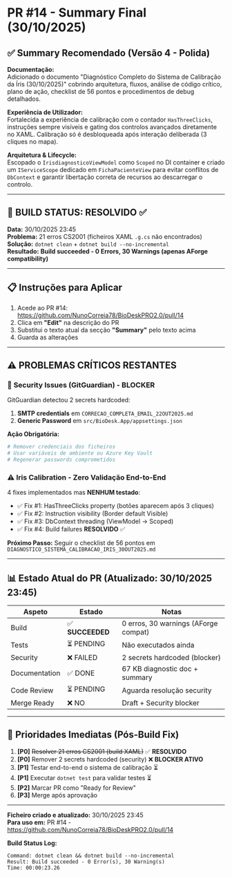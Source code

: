 # PR #14 - Summary Final (30/10/2025)

## ✅ Summary Recomendado (Versão 4 - Polida)

**Documentação:**  
Adicionado o documento "Diagnóstico Completo do Sistema de Calibração da Íris (30/10/2025)" cobrindo arquitetura, fluxos, análise de código crítico, plano de ação, checklist de 56 pontos e procedimentos de debug detalhados.

**Experiência de Utilizador:**  
Fortalecida a experiência de calibração com o contador `HasThreeClicks`, instruções sempre visíveis e gating dos controlos avançados diretamente no XAML. Calibração só é desbloqueada após interação deliberada (3 cliques no mapa).

**Arquitetura & Lifecycle:**  
Escopado o `IrisdiagnosticoViewModel` como `Scoped` no DI container e criado um `IServiceScope` dedicado em `FichaPacienteView` para evitar conflitos de `DbContext` e garantir libertação correta de recursos ao descarregar o controlo.

---

## 🎉 **BUILD STATUS: RESOLVIDO ✅**

**Data:** 30/10/2025 23:45  
**Problema:** 21 erros CS2001 (ficheiros XAML `.g.cs` não encontrados)  
**Solução:** `dotnet clean` + `dotnet build --no-incremental`  
**Resultado:** **Build succeeded - 0 Errors, 30 Warnings (apenas AForge compatibility)**

---

## 📋 Instruções para Aplicar

1. Acede ao PR #14: https://github.com/NunoCorreia78/BioDeskPRO2.0/pull/14
2. Clica em **"Edit"** na descrição do PR
3. Substitui o texto atual da secção **"Summary"** pelo texto acima
4. Guarda as alterações

---

## ⚠️ **PROBLEMAS CRÍTICOS RESTANTES**

### 🔴 **Security Issues (GitGuardian) - BLOCKER**

GitGuardian detectou 2 secrets hardcoded:
1. **SMTP credentials** em `CORRECAO_COMPLETA_EMAIL_22OUT2025.md`
2. **Generic Password** em `src/BioDesk.App/appsettings.json`

**Ação Obrigatória:**
```powershell
# Remover credenciais dos ficheiros
# Usar variáveis de ambiente ou Azure Key Vault
# Regenerar passwords comprometidos
```

### ⚠️ **Iris Calibration - Zero Validação End-to-End**

4 fixes implementados mas **NENHUM testado**:
- ✅ Fix #1: HasThreeClicks property (botões aparecem após 3 cliques)
- ✅ Fix #2: Instruction visibility (Border default Visible)
- ✅ Fix #3: DbContext threading (ViewModel → Scoped)
- ✅ Fix #4: Build failures **RESOLVIDO** ✅

**Próximo Passo:**
Seguir o checklist de 56 pontos em `DIAGNOSTICO_SISTEMA_CALIBRACAO_IRIS_30OUT2025.md`

---

## 📊 **Estado Atual do PR (Atualizado: 30/10/2025 23:45)**

| Aspeto | Estado | Notas |
|--------|--------|-------|
| Build | ✅ **SUCCEEDED** | 0 erros, 30 warnings (AForge compat) |
| Tests | ⏳ PENDING | Não executados ainda |
| Security | ❌ FAILED | 2 secrets hardcoded (blocker) |
| Documentation | ✅ DONE | 67 KB diagnostic doc + summary |
| Code Review | ⏳ PENDING | Aguarda resolução security |
| Merge Ready | ❌ NO | Draft + Security blocker |

---

## 🎯 **Prioridades Imediatas (Pós-Build Fix)**

1. **[P0]** ~~Resolver 21 erros CS2001 (build XAML)~~ ✅ **RESOLVIDO**
2. **[P0]** Remover 2 secrets hardcoded (security) ❌ **BLOCKER ATIVO**
3. **[P1]** Testar end-to-end o sistema de calibração ⏳
4. **[P1]** Executar `dotnet test` para validar testes ⏳
5. **[P2]** Marcar PR como "Ready for Review"
6. **[P3]** Merge após aprovação

---

**Ficheiro criado e atualizado:** 30/10/2025 23:45  
**Para uso em:** PR #14 - https://github.com/NunoCorreia78/BioDeskPRO2.0/pull/14

**Build Status Log:**
```
Command: dotnet clean && dotnet build --no-incremental
Result: Build succeeded - 0 Error(s), 30 Warning(s)
Time: 00:00:23.26
```
